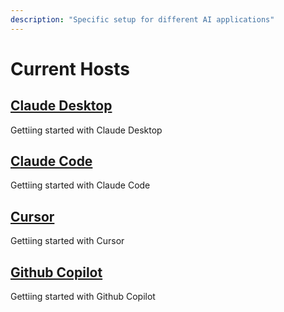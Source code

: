 ```yaml
---
description: "Specific setup for different AI applications"
---
```


# Current Hosts

## [Claude Desktop](./claude-desktop.md)

Gettiing started with Claude Desktop

## [Claude Code](./claude-code.md)

Gettiing started with Claude Code

## [Cursor](./cursor.md)

Gettiing started with Cursor

## [Github Copilot](./github-copilot.md)

Gettiing started with Github Copilot
